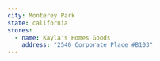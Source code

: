 ```yaml
---
city: Monterey Park
state: california
stores:
  - name: Kayla's Homes Goods
    address: "2540 Corporate Place #B103"
---
```

